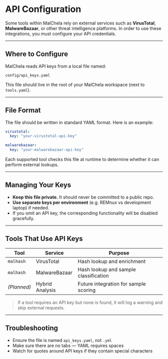 # API Configuration

Some tools within MalChela rely on external services such as **VirusTotal**, **MalwareBazaar**, or other threat intelligence platforms. In order to use these integrations, you must configure your API credentials.

---

## Where to Configure

MalChela reads API keys from a local file named:

```
config/api_keys.yaml
```

This file should live in the root of your MalChela workspace (next to `tools.yaml`).

---

## File Format

The file should be written in standard YAML format. Here is an example:

```yaml
virustotal:
  key: "your-virustotal-api-key"

malwarebazaar:
  key: "your-malwarebazaar-api-key"
```

Each supported tool checks this file at runtime to determine whether it can perform external lookups.

---

## Managing Your Keys

- **Keep this file private.** It should never be committed to a public repo.
- **Use separate keys per environment** (e.g. REMnux vs development laptop) if needed.
- If you omit an API key, the corresponding functionality will be disabled gracefully.

---

## Tools That Use API Keys

| Tool         | Service         | Purpose                                |
|--------------|------------------|----------------------------------------|
| `malhash`    | VirusTotal       | Hash lookup and enrichment             |
| `malhash`    | MalwareBazaar    | Hash lookup and sample classification  |
| _(Planned)_  | Hybrid Analysis  | Future integration for sample scoring  |

> If a tool requires an API key but none is found, it will log a warning and skip external requests.

---

## Troubleshooting

- Ensure the file is named `api_keys.yaml`, not `.yml`
- Make sure there are no tabs — YAML requires spaces
- Watch for quotes around API keys if they contain special characters
